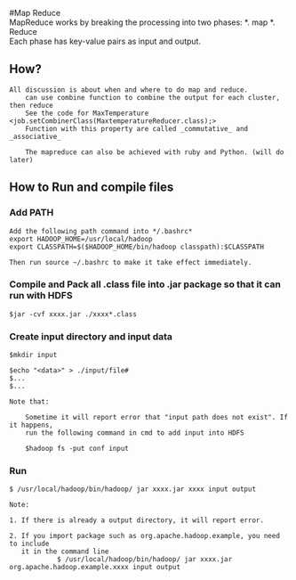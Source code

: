 #Map Reduce  
	MapReduce works by breaking the processing into two phases:
			*. map
			*. Reduce  
	Each phase has key-value pairs as input and output.  

##  How?  
	All discussion is about when and where to do map and reduce.
		can use combine function to combine the output for each cluster, then reduce
		See the code for MaxTemperature  <job.setCombinerClass(MaxtemperatureReducer.class);>  
		Function with this property are called _commutative_ and _associative_

		The mapreduce can also be achieved with ruby and Python. (will do later)


## How to Run and compile files

### Add PATH  
	Add the following path command into */.bashrc* 
	export HADOOP_HOME=/usr/local/hadoop  
	export CLASSPATH=$($HADOOP_HOME/bin/hadoop classpath):$CLASSPATH  

	Then run source ~/.bashrc to make it take effect immediately.


### Compile and Pack all .class file into .jar package so that it can run with HDFS  
	
	$jar -cvf xxxx.jar ./xxxx*.class  


### Create input directory and input data  
	
	$mkdir input  

	$echo "<data>" > ./input/file#  
	$...  
	$...

	Note that:

		Sometime it will report error that "input path does not exist". If it happens,  
		run the following command in cmd to add input into HDFS

		$hadoop fs -put conf input

### Run

	$ /usr/local/hadoop/bin/hadoop/ jar xxxx.jar xxxx input output  

	Note:  

	1. If there is already a output directory, it will report error.  

	2. If you import package such as org.apache.hadoop.example, you need to include   
	   it in the command line  
	   			$ /usr/local/hadoop/bin/hadoop/ jar xxxx.jar org.apache.hadoop.example.xxxx input output  


